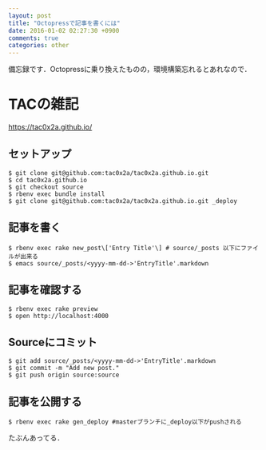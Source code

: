 ```yaml
---
layout: post
title: "Octopressで記事を書くには"
date: 2016-01-02 02:27:30 +0900
comments: true
categories: other
---
```


備忘録です．Octopressに乗り換えたものの，環境構築忘れるとあれなので．

# TACの雑記
https://tac0x2a.github.io/

## セットアップ
```
$ git clone git@github.com:tac0x2a/tac0x2a.github.io.git
$ cd tac0x2a.github.io
$ git checkout source
$ rbenv exec bundle install
$ git clone git@github.com:tac0x2a/tac0x2a.github.io.git _deploy
```

## 記事を書く
```
$ rbenv exec rake new_post\['Entry Title'\] # source/_posts 以下にファイルが出来る
$ emacs source/_posts/<yyyy-mm-dd->'EntryTitle'.markdown
```

## 記事を確認する
```
$ rbenv exec rake preview
$ open http://localhost:4000
```

## Sourceにコミット
```
$ git add source/_posts/<yyyy-mm-dd->'EntryTitle'.markdown
$ git commit -m "Add new post."
$ git push origin source:source
```

## 記事を公開する
```
$ rbenv exec rake gen_deploy #masterブランチに_deploy以下がpushされる
```

たぶんあってる．